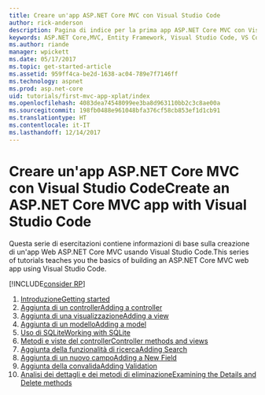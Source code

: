 ```yaml
---
title: Creare un'app ASP.NET Core MVC con Visual Studio Code
author: rick-anderson
description: Pagina di indice per la prima app ASP.NET Core MVC con Visual Studio Code
keywords: ASP.NET Core,MVC, Entity Framework, Visual Studio Code, VS Code
ms.author: riande
manager: wpickett
ms.date: 05/17/2017
ms.topic: get-started-article
ms.assetid: 959ff4ca-be2d-1638-ac04-789e7f7146ff
ms.technology: aspnet
ms.prod: asp.net-core
uid: tutorials/first-mvc-app-xplat/index
ms.openlocfilehash: 4083dea74548099ee3ba8d963110bb2c3c8ae00a
ms.sourcegitcommit: 198fb0488e961048bfa376cf58cb853ef1d1cb91
ms.translationtype: HT
ms.contentlocale: it-IT
ms.lasthandoff: 12/14/2017
---
```

# <a name="create-an-aspnet-core-mvc-app-with-visual-studio-code"></a><span data-ttu-id="79457-104">Creare un'app ASP.NET Core MVC con Visual Studio Code</span><span class="sxs-lookup"><span data-stu-id="79457-104">Create an ASP.NET Core MVC app with Visual Studio Code</span></span>

<span data-ttu-id="79457-105">Questa serie di esercitazioni contiene informazioni di base sulla creazione di un'app Web ASP.NET Core MVC usando Visual Studio Code.</span><span class="sxs-lookup"><span data-stu-id="79457-105">This series of tutorials teaches you the basics of building an ASP.NET Core MVC web app using Visual Studio Code.</span></span> 

[!INCLUDE[consider RP](../../includes/razor.md)]

1. [<span data-ttu-id="79457-106">Introduzione</span><span class="sxs-lookup"><span data-stu-id="79457-106">Getting started</span></span>](start-mvc.md)
2. [<span data-ttu-id="79457-107">Aggiunta di un controller</span><span class="sxs-lookup"><span data-stu-id="79457-107">Adding a controller</span></span>](adding-controller.md)
3. [<span data-ttu-id="79457-108">Aggiunta di una visualizzazione</span><span class="sxs-lookup"><span data-stu-id="79457-108">Adding a view</span></span>](adding-view.md)
4. [<span data-ttu-id="79457-109">Aggiunta di un modello</span><span class="sxs-lookup"><span data-stu-id="79457-109">Adding a model</span></span>](adding-model.md)
5. [<span data-ttu-id="79457-110">Uso di SQLite</span><span class="sxs-lookup"><span data-stu-id="79457-110">Working with SQLite</span></span>](working-with-sql.md)
6. [<span data-ttu-id="79457-111">Metodi e viste del controller</span><span class="sxs-lookup"><span data-stu-id="79457-111">Controller methods and views</span></span>](controller-methods-views.md)
7. [<span data-ttu-id="79457-112">Aggiunta della funzionalità di ricerca</span><span class="sxs-lookup"><span data-stu-id="79457-112">Adding Search</span></span>](search.md)
8. [<span data-ttu-id="79457-113">Aggiunta di un nuovo campo</span><span class="sxs-lookup"><span data-stu-id="79457-113">Adding a New Field</span></span>](new-field.md)
9. [<span data-ttu-id="79457-114">Aggiunta della convalida</span><span class="sxs-lookup"><span data-stu-id="79457-114">Adding Validation</span></span>](validation.md)
10. [<span data-ttu-id="79457-115">Analisi dei dettagli e dei metodi di eliminazione</span><span class="sxs-lookup"><span data-stu-id="79457-115">Examining the Details and Delete methods</span></span>](xref:tutorials/first-mvc-app/details)
